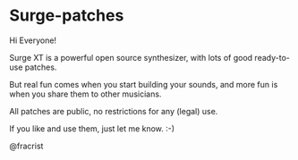 # Surge-patches
Hi Everyone!

Surge XT is a powerful open source synthesizer, with lots of good ready-to-use patches.

But real fun comes when you start building your sounds, and more fun is when you share them to other musicians.

All patches are public, no restrictions for any (legal) use.

If you like and use them, just let me know. :-)

@fracrist
